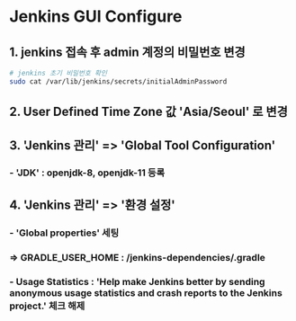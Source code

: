 # Jenkins GUI Configure

## 1. jenkins 접속 후 admin 계정의 비밀번호 변경 
```sh
# jenkins 초기 비밀번호 확인
sudo cat /var/lib/jenkins/secrets/initialAdminPassword
```

## 2. User Defined Time Zone 값 'Asia/Seoul' 로 변경

## 3. 'Jenkins 관리' => 'Global Tool Configuration'
### - 'JDK' : openjdk-8, openjdk-11 등록

## 4. 'Jenkins 관리' => '환경 설정'
### - 'Global properties' 세팅
###   => GRADLE_USER_HOME : /jenkins-dependencies/.gradle
### - Usage Statistics : 'Help make Jenkins better by sending anonymous usage statistics and crash reports to the Jenkins project.' 체크 해제
